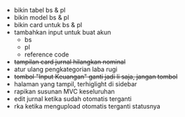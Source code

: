 - bikin tabel bs & pl
- bikin model bs & pl
- bikin card untuk bs & pl
- tambahkan input untuk buat akun
    - bs
    - pl
    - reference code
- ~~tampilan card jurnal hilangkan nominal~~
- atur ulang pengkategorian laba rugi
- ~~tombol "Input Keuangan" ganti jadi li saja, jangan tombol~~
- halaman yang tampil, terhiglight di sidebar
- rapikan susunan MVC keseluruhan
- edit jurnal ketika sudah otomatis terganti
- rka ketika mengupload otomatis terganti statusnya